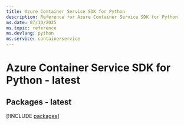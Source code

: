 ```yaml
---
title: Azure Container Service SDK for Python
description: Reference for Azure Container Service SDK for Python
ms.date: 07/10/2025
ms.topic: reference
ms.devlang: python
ms.service: containerservice
---
```

# Azure Container Service SDK for Python - latest
## Packages - latest
[!INCLUDE [packages](container-service-index.md)]